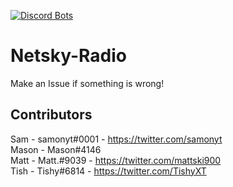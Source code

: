 [![Discord Bots](https://discordbots.org/api/widget/394943099354480640.svg)](https://discordbots.org/bot/394943099354480640)

# Netsky-Radio
Make an Issue if something is wrong!

## Contributors
Sam - samonyt#0001 - https://twitter.com/samonyt  
Mason - Mason#4146  
Matt - Matt.#9039 - https://twitter.com/mattski900  
Tish - Tishy#6814 - https://twitter.com/TishyXT
